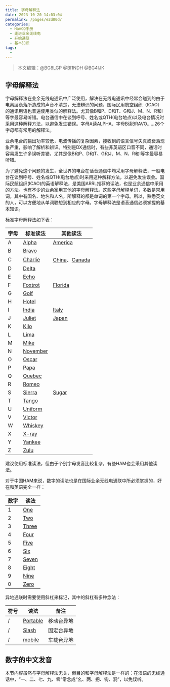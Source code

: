 ```yaml
---
title: 字母解释法
date: 2023-10-20 14:03:04
permalink: /pages/e2d00d/
categories: 
  - HamCQ手册
  - 走进业余无线电
  - 开始通联
  - 基本知识
tags:
  - 
---
```

> 本文编辑：@BG8LGP @BI1NDH @BG4IJK

## 字母解释法

字母解释法在业余无线电通讯中广泛使用，解决在无线电通讯中经常会碰到的由于电离层衰落所造成的声音不清楚，无法辨识的问题，国际民用航空组织（ICAO）的通讯用语也普遍使用类似的解释法。尤其像B和P、D和T、G和J、M、N、R和I等字最容易听错。电台通信中在谈到呼号、姓名或QTH(电台地点)以及电台情况时采用这种解释方法，以避免发生错误。字母A读ALPHA、字母B读BRAVO......26个字母都有常用的解释法。

业余电台的输出功率较低，电波传播的复杂因素，接收到的语言信号失真或衰落现象严重，影响了解析和辨识。特别是DX通信时，有些非英语区口音不同，通话时容易发生许多误听差错，尤其是像B和P、D和T、G和J、M、N、R和I等字最容易听错。

为了避免这个问题的发生，全世界的电台在话音通信中均采用字母解释法，一般电台在谈到呼号、姓名或QTH(电台地点)时采用这种解释方法，以避免发生误会。国际民航组织(ICAO)的英语解释法，是美国ARRL推荐的读法，也是业余通信中采用的方法。也有不少的业余家用其他的字母解释法。这些字母解释单词，多数是常用词，其中有国名、地名和人名，所解释的都是单词的第一个字母。所以，熟悉英文的人，可以方便地从单词联想到相应的字母。字母解释法是语音通信必须掌握的基本知识。

标准字母解释法如下表：

| 字母 | 标准读法                                                       | 其他读法      |
| ---- | ------------------------------------------------------------ |---------------|
| A    | [Alpha](https://youdao.com/result?word=alpha&lang=en)        | [America](https://youdao.com/result?word=America&lang=en)      |
| B    | [Bravo](https://youdao.com/result?word=Bravo&lang=en)        |              |
| C    | [Charlie](https://youdao.com/result?word=Charlie&lang=en)    | [China](https://youdao.com/result?word=China&lang=en)、[Canada](https://youdao.com/result?word=Canada&lang=en) |
| D    | [Delta](https://youdao.com/result?word=Delta&lang=en)        |              |
| E    | [Echo](https://youdao.com/result?word=echo&lang=en)          |              |
| F    | [Foxtrot](https://youdao.com/result?word=foxtrot&lang=en)    | [Florida](https://youdao.com/result?word=Florida&lang=en)      |
| G    | [Golf](https://youdao.com/result?word=golf&lang=en)          |              |
| H    | [Hotel](https://youdao.com/result?word=hotel&lang=en)        |              |
| I    | [India](https://youdao.com/result?word=india&lang=en)        | [Italy](https://youdao.com/result?word=Italy&lang=en)        |
| J    | [Juliet](https://youdao.com/result?word=juliett&lang=en)     | [Japan](https://youdao.com/result?word=Japan&lang=en)        |
| K    | [Kilo](https://youdao.com/result?word=kilo&lang=en)          |              |
| L    | [Lima](https://youdao.com/result?word=lima&lang=en)          |              |
| M    | [Mike](https://youdao.com/result?word=mike&lang=en)          |              |
| N    | [November](https://youdao.com/result?word=november&lang=en)  |              |
| O    | [Oscar](https://youdao.com/result?word=oscar&lang=en)        |              |
| P    | [Papa](https://youdao.com/result?word=papa&lang=en)          |              |
| Q    | [Quebec](https://youdao.com/result?word=Quebec&lang=en)      |              |
| R    | [Romeo](https://youdao.com/result?word=Romeo&lang=en&lang=en) |              |
| S    | [Sierra](https://youdao.com/result?word=Sierra&lang=en)      | [Sugar](https://youdao.com/result?word=Sugar&lang=en)         |
| T    | [Tango](https://youdao.com/result?word=Tango&lang=en)        |              |
| U    | [Uniform](https://youdao.com/result?word=Uniform&lang=en)    |              |
| V    | [Victor](https://youdao.com/result?word=Victor&lang=en)      |              |
| W    | [Whiskey](https://youdao.com/result?word=Whiskey&lang=en)    |              |
| X    | [X-ray](https://youdao.com/result?word=X-ray&lang=en)        |              |
| Y    | [Yankee](https://youdao.com/result?word=Yankee&lang=en)      |              |
| Z    | [Zulu](https://youdao.com/result?word=Zulu&lang=en)          |              |

建议使用标准读法，但由于个别字母发音比较复杂，有些HAM也会采用其他读法。

对于中国HAM来说，数字的读法也是在国际业余无线电通联中所必须掌握的，好在和英语完全一样：

| 数字 | 读法                                                  |
| ---- | ----------------------------------------------------- |
| 1    | [One](https://youdao.com/result?word=one&lang=en)     |
| 2    | [Two](https://youdao.com/result?word=two&lang=en)     |
| 3    | [Three](https://youdao.com/result?word=three&lang=en) |
| 4    | [Four](https://youdao.com/result?word=four&lang=en)   |
| 5    | [Five](https://youdao.com/result?word=five&lang=en)   |
| 6    | [Six](https://youdao.com/result?word=six&lang=en)     |
| 7    | [Seven](https://youdao.com/result?word=seven&lang=en) |
| 8    | [Eight](https://youdao.com/result?word=eight&lang=en) |
| 9    | [Nine](https://youdao.com/result?word=nine&lang=en)   |
| 0    | [Zero](https://youdao.com/result?word=zero&lang=en)   |

异地通联时需要使用斜杠来标记，其中的斜杠有多种念法：

| 符号 | 读法                                                        | 备注       |
| ---- | ----------------------------------------------------------- | ---------- |
| /    | [Portable](https://youdao.com/result?word=Portable&lang=en) | 移动台异地 |
| /    | [Slash](https://youdao.com/result?word=Slash&lang=en)       | 固定台异地 |
| /    | [mobile](https://youdao.com/result?word=mobile&lang=en)     | 车载台异地 |

## 数字的中文发音

本节内容虽然与字母解释法无关，但目的和字母解释法是一样的：在汉语的无线通话中，“一、二、七、九、零”常念成“幺、两、拐、钩、洞”，以免误听。
